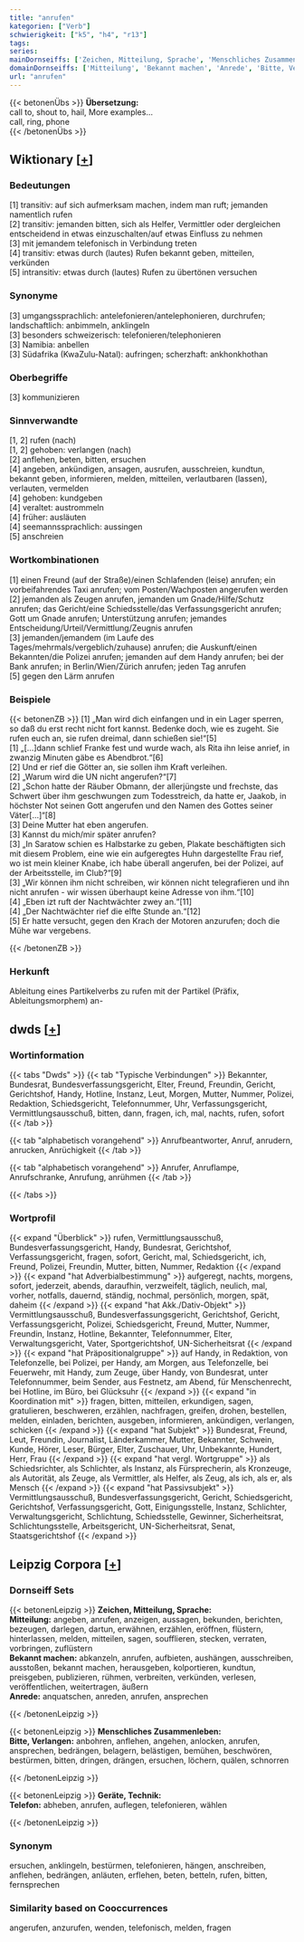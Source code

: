 ```yaml
---
title: "anrufen"
kategorien: ["Verb"]
schwierigkeit: ["k5", "h4", "r13"]
tags:
series:
mainDornseiffs: ['Zeichen, Mitteilung, Sprache', 'Menschliches Zusammenleben', 'Geräte, Technik']
domainDornseiffs: ['Mitteilung', 'Bekannt machen', 'Anrede', 'Bitte, Verlangen', 'Telefon']
url: "anrufen"
---
```


{{< betonenÜbs >}}
**Übersetzung:**  
call to, shout to, hail, More examples...  
call, ring, phone  
{{< /betonenÜbs >}}

## Wiktionary [[+](https://de.wiktionary.org/wiki/anrufen)]

### Bedeutungen
[1] transitiv: auf sich aufmerksam machen, indem man ruft; jemanden namentlich rufen  
[2] transitiv: jemanden bitten, sich als Helfer, Vermittler oder dergleichen entscheidend in etwas einzuschalten/auf etwas Einfluss zu nehmen  
[3] mit jemandem telefonisch in Verbindung treten  
[4] transitiv: etwas durch (lautes) Rufen bekannt geben, mitteilen, verkünden  
[5] intransitiv: etwas durch (lautes) Rufen zu übertönen versuchen  

### Synonyme
[3] umgangssprachlich: antelefonieren/antelephonieren, durchrufen; landschaftlich: anbimmeln, anklingeln  
[3] besonders schweizerisch: telefonieren/telephonieren  
[3] Namibia: anbellen  
[3] Südafrika (KwaZulu-Natal): aufringen; scherzhaft: ankhonkhothan  

### Oberbegriffe
[3] kommunizieren  

### Sinnverwandte
[1, 2] rufen (nach)  
[1, 2] gehoben: verlangen (nach)  
[2] anflehen, beten, bitten, ersuchen  
[4] angeben, ankündigen, ansagen, ausrufen, ausschreien, kundtun, bekannt geben, informieren, melden, mitteilen, verlautbaren (lassen), verlauten, vermelden  
[4] gehoben: kundgeben  
[4] veraltet: austrommeln  
[4] früher: ausläuten  
[4] seemannssprachlich: aussingen  
[5] anschreien  

### Wortkombinationen
[1] einen Freund (auf der Straße)/einen Schlafenden (leise) anrufen; ein vorbeifahrendes Taxi anrufen; vom Posten/Wachposten angerufen werden  
[2] jemanden als Zeugen anrufen, jemanden um Gnade/Hilfe/Schutz anrufen; das Gericht/eine Schiedsstelle/das Verfassungsgericht anrufen; Gott um Gnade anrufen; Unterstützung anrufen; jemandes Entscheidung/Urteil/Vermittlung/Zeugnis anrufen  
[3] jemanden/jemandem (im Laufe des Tages/mehrmals/vergeblich/zuhause) anrufen; die Auskunft/einen Bekannten/die Polizei anrufen; jemanden auf dem Handy anrufen; bei der Bank anrufen; in Berlin/Wien/Zürich anrufen; jeden Tag anrufen  
[5] gegen den Lärm anrufen  

### Beispiele
{{< betonenZB >}}
[1] „Man wird dich einfangen und in ein Lager sperren, so daß du erst recht nicht fort kannst. Bedenke doch, wie es zugeht. Sie rufen euch an, sie rufen dreimal, dann schießen sie!“[5]  
[1] „[…]dann schlief Franke fest und wurde wach, als Rita ihn leise anrief, in zwanzig Minuten gäbe es Abendbrot.“[6]  
[2] Und er rief die Götter an, sie sollen ihm Kraft verleihen.  
[2] „Warum wird die UN nicht angerufen?“[7]  
[2] „Schon hatte der Räuber Obmann, der allerjüngste und frechste, das Schwert über ihm geschwungen zum Todesstreich, da hatte er, Jaakob, in höchster Not seinen Gott angerufen und den Namen des Gottes seiner Väter[…]“[8]  
[3] Deine Mutter hat eben angerufen.  
[3] Kannst du mich/mir später anrufen?  
[3] „In Saratow schien es Halbstarke zu geben, Plakate beschäftigten sich mit diesem Problem, eine wie ein aufgeregtes Huhn dargestellte Frau rief, wo ist mein kleiner Knabe, ich habe überall angerufen, bei der Polizei, auf der Arbeitsstelle, im Club?“[9]  
[3] „Wir können ihm nicht schreiben, wir können nicht telegrafieren und ihn nicht anrufen - wir wissen überhaupt keine Adresse von ihm.“[10]  
[4] „Eben izt ruft der Nachtwächter zwey an.“[11]  
[4] „Der Nachtwächter rief die elfte Stunde an.“[12]  
[5] Er hatte versucht, gegen den Krach der Motoren anzurufen; doch die Mühe war vergebens.  

{{< /betonenZB >}}
### Herkunft
Ableitung eines Partikelverbs zu rufen mit der Partikel (Präfix, Ableitungsmorphem) an-  



## dwds [[+](https://www.dwds.de/wb/anrufen)]

### Wortinformation
{{< tabs "Dwds" >}}
{{< tab "Typische Verbindungen" >}}
Bekannter, Bundesrat, Bundesverfassungsgericht, Elter, Freund, Freundin, Gericht, Gerichtshof, Handy, Hotline, Instanz, Leut, Morgen, Mutter, Nummer, Polizei, Redaktion, Schiedsgericht, Telefonnummer, Uhr, Verfassungsgericht, Vermittlungsausschuß, bitten, dann, fragen, ich, mal, nachts, rufen, sofort
{{< /tab >}}

{{< tab "alphabetisch vorangehend" >}}
Anrufbeantworter, Anruf, anrudern, anrucken, Anrüchigkeit
{{< /tab >}}

{{< tab "alphabetisch vorangehend" >}}
Anrufer, Anruflampe, Anrufschranke, Anrufung, anrühmen
{{< /tab >}}

{{< /tabs >}}

### Wortprofil
{{< expand "Überblick" >}} rufen, Vermittlungsausschuß, Bundesverfassungsgericht, Handy, Bundesrat, Gerichtshof, Verfassungsgericht, fragen, sofort, Gericht, mal, Schiedsgericht, ich, Freund, Polizei, Freundin, Mutter, bitten, Nummer, Redaktion {{< /expand >}}
{{< expand "hat Adverbialbestimmung" >}} aufgeregt, nachts, morgens, sofort, jederzeit, abends, daraufhin, verzweifelt, täglich, neulich, mal, vorher, notfalls, dauernd, ständig, nochmal, persönlich, morgen, spät, daheim {{< /expand >}}
{{< expand "hat Akk./Dativ-Objekt" >}} Vermittlungsausschuß, Bundesverfassungsgericht, Gerichtshof, Gericht, Verfassungsgericht, Polizei, Schiedsgericht, Freund, Mutter, Nummer, Freundin, Instanz, Hotline, Bekannter, Telefonnummer, Elter, Verwaltungsgericht, Vater, Sportgerichtshof, UN-Sicherheitsrat {{< /expand >}}
{{< expand "hat Präpositionalgruppe" >}} auf Handy, in Redaktion, von Telefonzelle, bei Polizei, per Handy, am Morgen, aus Telefonzelle, bei Feuerwehr, mit Handy, zum Zeuge, über Handy, von Bundesrat, unter Telefonnummer, beim Sender, aus Festnetz, am Abend, für Menschenrecht, bei Hotline, im Büro, bei Glücksuhr {{< /expand >}}
{{< expand "in Koordination mit" >}} fragen, bitten, mitteilen, erkundigen, sagen, gratulieren, beschweren, erzählen, nachfragen, greifen, drohen, bestellen, melden, einladen, berichten, ausgeben, informieren, ankündigen, verlangen, schicken {{< /expand >}}
{{< expand "hat Subjekt" >}} Bundesrat, Freund, Leut, Freundin, Journalist, Länderkammer, Mutter, Bekannter, Schwein, Kunde, Hörer, Leser, Bürger, Elter, Zuschauer, Uhr, Unbekannte, Hundert, Herr, Frau {{< /expand >}}
{{< expand "hat vergl. Wortgruppe" >}} als Schiedsrichter, als Schlichter, als Instanz, als Fürsprecherin, als Kronzeuge, als Autorität, als Zeuge, als Vermittler, als Helfer, als Zeug, als ich, als er, als Mensch {{< /expand >}}
{{< expand "hat Passivsubjekt" >}} Vermittlungsausschuß, Bundesverfassungsgericht, Gericht, Schiedsgericht, Gerichtshof, Verfassungsgericht, Gott, Einigungsstelle, Instanz, Schlichter, Verwaltungsgericht, Schlichtung, Schiedsstelle, Gewinner, Sicherheitsrat, Schlichtungsstelle, Arbeitsgericht, UN-Sicherheitsrat, Senat, Staatsgerichtshof {{< /expand >}}

## Leipzig Corpora [[+](https://corpora.uni-leipzig.de/en/res?word=anrufen&corpusId=deu_newscrawl-public_2018)]

### Dornseiff Sets
{{< betonenLeipzig >}}
**Zeichen, Mitteilung, Sprache:**  
**Mitteilung:** angeben, anrufen, anzeigen, aussagen, bekunden, berichten, bezeugen, darlegen, dartun, erwähnen, erzählen, eröffnen, flüstern, hinterlassen, melden, mitteilen, sagen, soufflieren, stecken, verraten, vorbringen, zuflüstern  
**Bekannt machen:** abkanzeln, anrufen, aufbieten, aushängen, ausschreiben, ausstoßen, bekannt machen, herausgeben, kolportieren, kundtun, preisgeben, publizieren, rühmen, verbreiten, verkünden, verlesen, veröffentlichen, weitertragen, äußern  
**Anrede:** anquatschen, anreden, anrufen, ansprechen  

{{< /betonenLeipzig >}}


{{< betonenLeipzig >}}
**Menschliches Zusammenleben:**  
**Bitte, Verlangen:** anbohren, anflehen, angehen, anlocken, anrufen, ansprechen, bedrängen, belagern, belästigen, bemühen, beschwören, bestürmen, bitten, dringen, drängen, ersuchen, löchern, quälen, schnorren  

{{< /betonenLeipzig >}}


{{< betonenLeipzig >}}
**Geräte, Technik:**  
**Telefon:** abheben, anrufen, auflegen, telefonieren, wählen  

{{< /betonenLeipzig >}}

### Synonym
ersuchen, anklingeln, bestürmen, telefonieren, hängen, anschreiben, anflehen, bedrängen, anläuten, erflehen, beten, betteln, rufen, bitten, fernsprechen


### Similarity based on Cooccurrences
angerufen, anzurufen, wenden, telefonisch, melden, fragen

